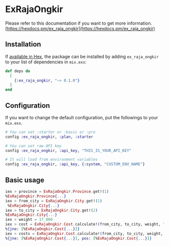 # ExRajaOngkir

Please refer to this documentation if you want to get more information.  
[https://hexdocs.pm/ex_raja_ongkir](https://hexdocs.pm/ex_raja_ongkir)

## Installation

If [available in Hex](https://hex.pm/docs/publish), the package can be installed
by adding `ex_raja_ongkir` to your list of dependencies in `mix.exs`:

```elixir
def deps do
  [
    {:ex_raja_ongkir, "~> 0.1.0"}
  ]
end
```

## Configuration
If you want to change the default configuration, put the followings to your `mix.exs`.

```elixir
# You can set :starter or :basic or :pro
config :ex_raja_ongkir, :plan, :starter

# You can set raw API key
config :ex_raja_ongkir, :api_key, "THIS_IS_YOUR_API_KEY"

# It will load from environment variables
config :ex_raja_ongkir, :api_key, {:system, "CUSTOM_ENV_NAME"}
```

## Basic usage

```elixir
iex > province = ExRajaOngkir.Province.get!(1)
%ExRajaOngkir.Province{...}
iex > from_city = ExRajaOngkir.City.get!(1)
 %ExRajaOngkir.City{...}
iex > to_city = ExRajaOngkir.City.get!(2)
%ExRajaOngkir.City{...}
iex > weight = 17_000
iex > cost = ExRajaOngkir.Cost.calculate!(from_city, to_city, weight, "jne")
%{jne: [%ExRajaOngkir.Cost{...}]}
iex > costs = ExRajaOngkir.Cost.calculate!(from_city, to_city, weight, ~w(jne pos)) # It is able to use when higher than starter.
%{jne: [%ExRajaOngkir.Cost{...}], pos: [%ExRajaOngkir.Cost{...}]}
```
